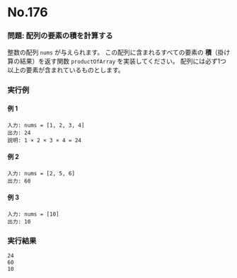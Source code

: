 # No.176

### 問題: 配列の要素の積を計算する

整数の配列 `nums` が与えられます。
この配列に含まれるすべての要素の **積**（掛け算の結果）を返す関数 `productOfArray` を実装してください。
配列には必ず1つ以上の要素が含まれているものとします。

### 実行例

#### 例 1

```
入力: nums = [1, 2, 3, 4]
出力: 24
説明: 1 × 2 × 3 × 4 = 24
```

#### 例 2

```
入力: nums = [2, 5, 6]
出力: 60
```

#### 例 3

```
入力: nums = [10]
出力: 10
```

### 実行結果

```sh
24
60
10
```
